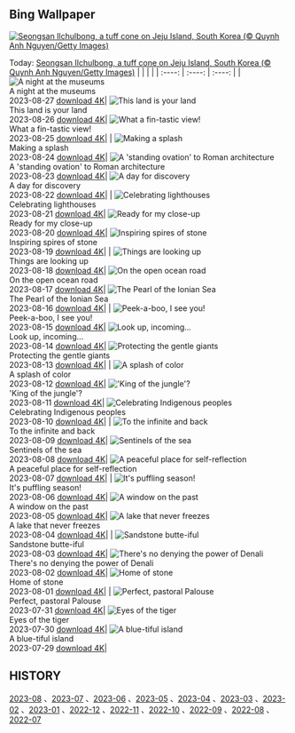## Bing Wallpaper
[![Seongsan Ilchulbong, a tuff cone on Jeju Island, South Korea (© Quynh Anh Nguyen/Getty Images)](https://cn.bing.com/th?id=OHR.JejuIsland_EN-US2402698261_UHD.jpg&w=1000)](https://cn.bing.com/th?id=OHR.JejuIsland_EN-US2402698261_UHD.jpg&pid=hp&w=3840&h=2160&rs=1&c=4)

Today: [Seongsan Ilchulbong, a tuff cone on Jeju Island, South Korea (© Quynh Anh Nguyen/Getty Images)](https://cn.bing.com/th?id=OHR.JejuIsland_EN-US2402698261_UHD.jpg&pid=hp&w=3840&h=2160&rs=1&c=4)
  |      |      |      |
| :----: | :----: | :----: |
| ![A night at the museums](https://cn.bing.com/th?id=OHR.MuseumIsland_EN-US2197808554_UHD.jpg&pid=hp&w=384&h=216&rs=1&c=4) <br/> A night at the museums <br/> 2023-08-27  [download 4K](https://cn.bing.com/th?id=OHR.MuseumIsland_EN-US2197808554_UHD.jpg&pid=hp&w=3840&h=2160&rs=1&c=4)| ![This land is your land](https://cn.bing.com/th?id=OHR.YellowstoneFalls_EN-US1964232839_UHD.jpg&pid=hp&w=384&h=216&rs=1&c=4) <br/> This land is your land <br/> 2023-08-26  [download 4K](https://cn.bing.com/th?id=OHR.YellowstoneFalls_EN-US1964232839_UHD.jpg&pid=hp&w=3840&h=2160&rs=1&c=4)| ![What a fin-tastic view!](https://cn.bing.com/th?id=OHR.SharkFinCove_EN-US1070740515_UHD.jpg&pid=hp&w=384&h=216&rs=1&c=4) <br/> What a fin-tastic view! <br/> 2023-08-25  [download 4K](https://cn.bing.com/th?id=OHR.SharkFinCove_EN-US1070740515_UHD.jpg&pid=hp&w=3840&h=2160&rs=1&c=4)|
| ![Making a splash](https://cn.bing.com/th?id=OHR.SkogafossWaterfall_EN-US0919190171_UHD.jpg&pid=hp&w=384&h=216&rs=1&c=4) <br/> Making a splash <br/> 2023-08-24  [download 4K](https://cn.bing.com/th?id=OHR.SkogafossWaterfall_EN-US0919190171_UHD.jpg&pid=hp&w=3840&h=2160&rs=1&c=4)| ![A 'standing ovation' to Roman architecture](https://cn.bing.com/th?id=OHR.TunisiaAmphitheatre_EN-US0644159608_UHD.jpg&pid=hp&w=384&h=216&rs=1&c=4) <br/> A 'standing ovation' to Roman architecture <br/> 2023-08-23  [download 4K](https://cn.bing.com/th?id=OHR.TunisiaAmphitheatre_EN-US0644159608_UHD.jpg&pid=hp&w=3840&h=2160&rs=1&c=4)| ![A day for discovery](https://cn.bing.com/th?id=OHR.EmeraldLakeYukon_EN-US0522450551_UHD.jpg&pid=hp&w=384&h=216&rs=1&c=4) <br/> A day for discovery <br/> 2023-08-22  [download 4K](https://cn.bing.com/th?id=OHR.EmeraldLakeYukon_EN-US0522450551_UHD.jpg&pid=hp&w=3840&h=2160&rs=1&c=4)|
| ![Celebrating lighthouses](https://cn.bing.com/th?id=OHR.StartPointLight_EN-US0323042936_UHD.jpg&pid=hp&w=384&h=216&rs=1&c=4) <br/> Celebrating lighthouses <br/> 2023-08-21  [download 4K](https://cn.bing.com/th?id=OHR.StartPointLight_EN-US0323042936_UHD.jpg&pid=hp&w=3840&h=2160&rs=1&c=4)| ![Ready for my close-up](https://cn.bing.com/th?id=OHR.CameraSquirrel_EN-US0174540169_UHD.jpg&pid=hp&w=384&h=216&rs=1&c=4) <br/> Ready for my close-up <br/> 2023-08-20  [download 4K](https://cn.bing.com/th?id=OHR.CameraSquirrel_EN-US0174540169_UHD.jpg&pid=hp&w=3840&h=2160&rs=1&c=4)| ![Inspiring spires of stone](https://cn.bing.com/th?id=OHR.AvatarMountain_EN-US0084042494_UHD.jpg&pid=hp&w=384&h=216&rs=1&c=4) <br/> Inspiring spires of stone <br/> 2023-08-19  [download 4K](https://cn.bing.com/th?id=OHR.AvatarMountain_EN-US0084042494_UHD.jpg&pid=hp&w=3840&h=2160&rs=1&c=4)|
| ![Things are looking up](https://cn.bing.com/th?id=OHR.SequoiaSunlight_EN-US6214316930_UHD.jpg&pid=hp&w=384&h=216&rs=1&c=4) <br/> Things are looking up <br/> 2023-08-18  [download 4K](https://cn.bing.com/th?id=OHR.SequoiaSunlight_EN-US6214316930_UHD.jpg&pid=hp&w=3840&h=2160&rs=1&c=4)| ![On the open ocean road](https://cn.bing.com/th?id=OHR.KeyWestBridge_EN-US9752501933_UHD.jpg&pid=hp&w=384&h=216&rs=1&c=4) <br/> On the open ocean road <br/> 2023-08-17  [download 4K](https://cn.bing.com/th?id=OHR.KeyWestBridge_EN-US9752501933_UHD.jpg&pid=hp&w=3840&h=2160&rs=1&c=4)| ![The Pearl of the Ionian Sea](https://cn.bing.com/th?id=OHR.TaorminaSquare_EN-US9553838481_UHD.jpg&pid=hp&w=384&h=216&rs=1&c=4) <br/> The Pearl of the Ionian Sea <br/> 2023-08-16  [download 4K](https://cn.bing.com/th?id=OHR.TaorminaSquare_EN-US9553838481_UHD.jpg&pid=hp&w=3840&h=2160&rs=1&c=4)|
| ![Peek-a-boo, I see you!](https://cn.bing.com/th?id=OHR.GeckoLeaf_EN-US4138920498_UHD.jpg&pid=hp&w=384&h=216&rs=1&c=4) <br/> Peek-a-boo, I see you! <br/> 2023-08-15  [download 4K](https://cn.bing.com/th?id=OHR.GeckoLeaf_EN-US4138920498_UHD.jpg&pid=hp&w=3840&h=2160&rs=1&c=4)| ![Look up, incoming…](https://cn.bing.com/th?id=OHR.PerseidsOregon_EN-US9307597393_UHD.jpg&pid=hp&w=384&h=216&rs=1&c=4) <br/> Look up, incoming… <br/> 2023-08-14  [download 4K](https://cn.bing.com/th?id=OHR.PerseidsOregon_EN-US9307597393_UHD.jpg&pid=hp&w=3840&h=2160&rs=1&c=4)| ![Protecting the gentle giants](https://cn.bing.com/th?id=OHR.ThreeElephants_EN-US3930300492_UHD.jpg&pid=hp&w=384&h=216&rs=1&c=4) <br/> Protecting the gentle giants <br/> 2023-08-13  [download 4K](https://cn.bing.com/th?id=OHR.ThreeElephants_EN-US3930300492_UHD.jpg&pid=hp&w=3840&h=2160&rs=1&c=4)|
| ![A splash of color](https://cn.bing.com/th?id=OHR.JupiterArtland_EN-US8317170258_UHD.jpg&pid=hp&w=384&h=216&rs=1&c=4) <br/> A splash of color <br/> 2023-08-12  [download 4K](https://cn.bing.com/th?id=OHR.JupiterArtland_EN-US8317170258_UHD.jpg&pid=hp&w=3840&h=2160&rs=1&c=4)| !['King of the jungle'?](https://cn.bing.com/th?id=OHR.WorldLionDay_EN-US3311213683_UHD.jpg&pid=hp&w=384&h=216&rs=1&c=4) <br/> 'King of the jungle'? <br/> 2023-08-11  [download 4K](https://cn.bing.com/th?id=OHR.WorldLionDay_EN-US3311213683_UHD.jpg&pid=hp&w=3840&h=2160&rs=1&c=4)| ![Celebrating Indigenous peoples](https://cn.bing.com/th?id=OHR.BathurstArt_EN-US3084378813_UHD.jpg&pid=hp&w=384&h=216&rs=1&c=4) <br/> Celebrating Indigenous peoples <br/> 2023-08-10  [download 4K](https://cn.bing.com/th?id=OHR.BathurstArt_EN-US3084378813_UHD.jpg&pid=hp&w=3840&h=2160&rs=1&c=4)|
| ![To the infinite and back](https://cn.bing.com/th?id=OHR.InfinityTaipei_EN-US3008697284_UHD.jpg&pid=hp&w=384&h=216&rs=1&c=4) <br/> To the infinite and back <br/> 2023-08-09  [download 4K](https://cn.bing.com/th?id=OHR.InfinityTaipei_EN-US3008697284_UHD.jpg&pid=hp&w=3840&h=2160&rs=1&c=4)| ![Sentinels of the sea](https://cn.bing.com/th?id=OHR.BodieNC_EN-US2693689463_UHD.jpg&pid=hp&w=384&h=216&rs=1&c=4) <br/> Sentinels of the sea <br/> 2023-08-08  [download 4K](https://cn.bing.com/th?id=OHR.BodieNC_EN-US2693689463_UHD.jpg&pid=hp&w=3840&h=2160&rs=1&c=4)| ![A peaceful place for self-reflection](https://cn.bing.com/th?id=OHR.NaganoPond_EN-US2600828175_UHD.jpg&pid=hp&w=384&h=216&rs=1&c=4) <br/> A peaceful place for self-reflection <br/> 2023-08-07  [download 4K](https://cn.bing.com/th?id=OHR.NaganoPond_EN-US2600828175_UHD.jpg&pid=hp&w=3840&h=2160&rs=1&c=4)|
| ![It's puffling season!](https://cn.bing.com/th?id=OHR.AtlanticPuffin_EN-US6337041297_UHD.jpg&pid=hp&w=384&h=216&rs=1&c=4) <br/> It's puffling season! <br/> 2023-08-06  [download 4K](https://cn.bing.com/th?id=OHR.AtlanticPuffin_EN-US6337041297_UHD.jpg&pid=hp&w=3840&h=2160&rs=1&c=4)| ![A window on the past](https://cn.bing.com/th?id=OHR.GothicRuins_EN-US2341737381_UHD.jpg&pid=hp&w=384&h=216&rs=1&c=4) <br/> A window on the past <br/> 2023-08-05  [download 4K](https://cn.bing.com/th?id=OHR.GothicRuins_EN-US2341737381_UHD.jpg&pid=hp&w=3840&h=2160&rs=1&c=4)| ![A lake that never freezes](https://cn.bing.com/th?id=OHR.ZelenciSprings_EN-US2246293953_UHD.jpg&pid=hp&w=384&h=216&rs=1&c=4) <br/> A lake that never freezes <br/> 2023-08-04  [download 4K](https://cn.bing.com/th?id=OHR.ZelenciSprings_EN-US2246293953_UHD.jpg&pid=hp&w=3840&h=2160&rs=1&c=4)|
| ![Sandstone butte-iful](https://cn.bing.com/th?id=OHR.CapitolButte_EN-US2124222699_UHD.jpg&pid=hp&w=384&h=216&rs=1&c=4) <br/> Sandstone butte-iful <br/> 2023-08-03  [download 4K](https://cn.bing.com/th?id=OHR.CapitolButte_EN-US2124222699_UHD.jpg&pid=hp&w=3840&h=2160&rs=1&c=4)| ![There's no denying the power of Denali](https://cn.bing.com/th?id=OHR.DenaliClimber_EN-US1974827525_UHD.jpg&pid=hp&w=384&h=216&rs=1&c=4) <br/> There's no denying the power of Denali <br/> 2023-08-02  [download 4K](https://cn.bing.com/th?id=OHR.DenaliClimber_EN-US1974827525_UHD.jpg&pid=hp&w=3840&h=2160&rs=1&c=4)| ![Home of stone](https://cn.bing.com/th?id=OHR.RockHouse_EN-US1852534234_UHD.jpg&pid=hp&w=384&h=216&rs=1&c=4) <br/> Home of stone <br/> 2023-08-01  [download 4K](https://cn.bing.com/th?id=OHR.RockHouse_EN-US1852534234_UHD.jpg&pid=hp&w=3840&h=2160&rs=1&c=4)|
| ![Perfect, pastoral Palouse](https://cn.bing.com/th?id=OHR.PalouseHills_EN-US1737990003_UHD.jpg&pid=hp&w=384&h=216&rs=1&c=4) <br/> Perfect, pastoral Palouse <br/> 2023-07-31  [download 4K](https://cn.bing.com/th?id=OHR.PalouseHills_EN-US1737990003_UHD.jpg&pid=hp&w=3840&h=2160&rs=1&c=4)| ![Eyes of the tiger](https://cn.bing.com/th?id=OHR.TigerIndia_EN-US1594590553_UHD.jpg&pid=hp&w=384&h=216&rs=1&c=4) <br/> Eyes of the tiger <br/> 2023-07-30  [download 4K](https://cn.bing.com/th?id=OHR.TigerIndia_EN-US1594590553_UHD.jpg&pid=hp&w=3840&h=2160&rs=1&c=4)| ![A blue-tiful island](https://cn.bing.com/th?id=OHR.SanBlasIslands_EN-US1442226155_UHD.jpg&pid=hp&w=384&h=216&rs=1&c=4) <br/> A blue-tiful island <br/> 2023-07-29  [download 4K](https://cn.bing.com/th?id=OHR.SanBlasIslands_EN-US1442226155_UHD.jpg&pid=hp&w=3840&h=2160&rs=1&c=4)|

  
  ## HISTORY
  [2023-08](https://github.com/Underglaze-Blue/bingwallpaper/tree/main/archive/2023-08/) 、[2023-07](https://github.com/Underglaze-Blue/bingwallpaper/tree/main/archive/2023-07/) 、[2023-06](https://github.com/Underglaze-Blue/bingwallpaper/tree/main/archive/2023-06/) 、[2023-05](https://github.com/Underglaze-Blue/bingwallpaper/tree/main/archive/2023-05/) 、[2023-04](https://github.com/Underglaze-Blue/bingwallpaper/tree/main/archive/2023-04/) 、[2023-03](https://github.com/Underglaze-Blue/bingwallpaper/tree/main/archive/2023-03/) 、[2023-02](https://github.com/Underglaze-Blue/bingwallpaper/tree/main/archive/2023-02/) 、[2023-01](https://github.com/Underglaze-Blue/bingwallpaper/tree/main/archive/2023-01/) 、[2022-12](https://github.com/Underglaze-Blue/bingwallpaper/tree/main/archive/2022-12/) 、[2022-11](https://github.com/Underglaze-Blue/bingwallpaper/tree/main/archive/2022-11/) 、[2022-10](https://github.com/Underglaze-Blue/bingwallpaper/tree/main/archive/2022-10/) 、[2022-09](https://github.com/Underglaze-Blue/bingwallpaper/tree/main/archive/2022-09/) 、[2022-08](https://github.com/Underglaze-Blue/bingwallpaper/tree/main/archive/2022-08/) 、[2022-07](https://github.com/Underglaze-Blue/bingwallpaper/tree/main/archive/2022-07/) 